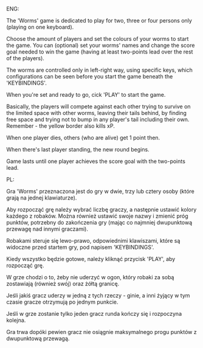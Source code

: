 ENG:

The 'Worms' game is dedicated to play for two, three or four persons only (playing on one keyboard).

Choose the amount of players and set the colours of your worms to start the game. You can (optional) set your worms' names and change the score goal needed to win the game (having at least two-points lead over the rest of the players).

The worms are controlled only in left-right way, using specific keys, which configurations can be seen before you start the game beneath the 'KEYBINDINGS'.

When you're set and ready to go, cick 'PLAY' to start the game.

Basically, the players will compete against each other trying to survive on the limited space with other worms, leaving their tails behind, by finding free space and trying not to bump in any player's tail including their own. Remember - the yellow border also kills xP.

When one player dies, others (who are alive) get 1 point then.

When there's last player standing, the new round begins.

Game lasts until one player achieves the score goal with the two-points lead.

PL:

Gra 'Worms' przeznaczona jest do gry w dwie, trzy lub cztery osoby (które grają na jednej klawiaturze). 

Aby rozpocząć grę należy wybrać liczbę graczy, a następnie ustawić kolory każdego z robaków. Można również ustawić swoje nazwy i zmienić próg punktów, potrzebny do zakończenia gry (mając co najmniej dwupunktową przewagę nad innymi graczami). 

Robakami steruje się lewo-prawo, odpowiednimi klawiszami, które są widoczne przed startem gry, pod napisem 'KEYBINDINGS'.

Kiedy wszystko będzie gotowe, należy kliknąć przycisk 'PLAY', aby rozpocząć grę.

W grze chodzi o to, żeby nie uderzyć w ogon, który robaki za sobą zostawiają (również swój) oraz żółtą granicę. 

Jeśli jakiś gracz uderzy w jedną z tych rzeczy - ginie, a inni żyjący w tym czasie gracze otrzymują po jednym punkcie.

Jeśli w grze zostanie tylko jeden gracz runda kończy się i rozpoczyna kolejna.

Gra trwa dopóki pewien gracz nie osiągnie maksymalnego progu punktów z dwupunktową przewagą.

